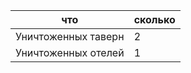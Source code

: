 
| что                 | сколько |
| ------------------- | ------- |
| Уничтоженных таверн | 2       |
| Уничтоженных отелей | 1       |
